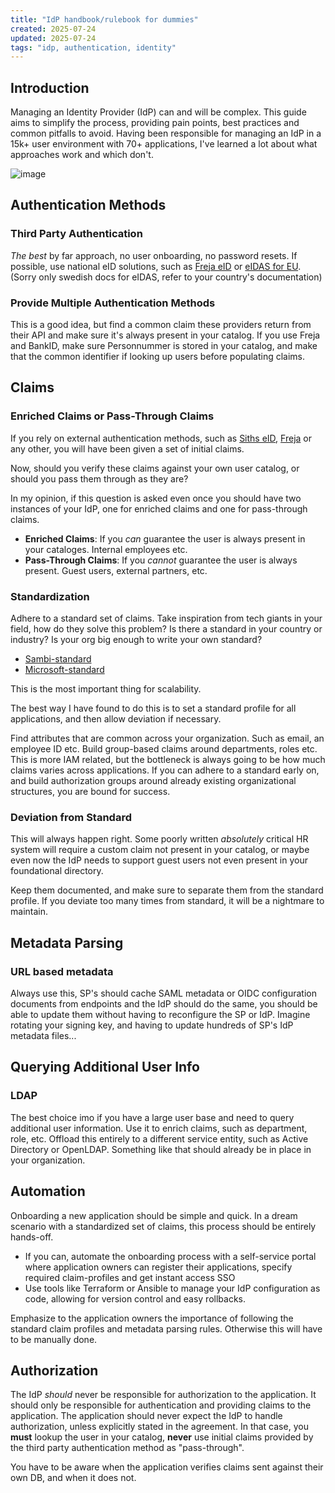 ```yaml
---
title: "IdP handbook/rulebook for dummies"
created: 2025-07-24
updated: 2025-07-24
tags: "idp, authentication, identity"
---
```


## Introduction

Managing an Identity Provider (IdP) can and will be complex. This guide aims to simplify the process, providing pain points, best practices and common pitfalls to avoid.
Having been responsible for managing an IdP in a 15k+ user environment with 70+ applications, I've learned a lot about what approaches work and which don't.

![image](https://www.onelogin.com/blog/wp-content/uploads/2023/05/advanced-authentication-blog-image.jpg.optimal.jpg)

## Authentication Methods

### Third Party Authentication

*The best* by far approach, no user onboarding, no password resets.
If possible, use national eID solutions, such as [Freja eID](https://frejaeid.atlassian.net/wiki/spaces/DOC/pages/2162802/Authentication+Service) or [eIDAS for EU](https://www.swedenconnect.se/). (Sorry only swedish docs for eIDAS, refer to your country's documentation)

### Provide Multiple Authentication Methods

This is a good idea, but find a common claim these providers return from their API and make sure it's always present in your catalog.
If you use Freja and BankID, make sure Personnummer is stored in your catalog, and make that the common identifier if looking up users before populating claims.

## Claims

### Enriched Claims or Pass-Through Claims

If you rely on external authentication methods, such as [Siths eID](https://docs.grandid.com/SITHSeID), [Freja](https://frejaeid.atlassian.net/wiki/spaces/DOC/pages/2162802/Authentication+Service) or any other, you will have been given a set of initial claims.

Now, should you verify these claims against your own user catalog, or should you pass them through as they are?

In my opinion, if this question is asked even once you should have two instances of your IdP, one for enriched claims and one for pass-through claims.

- **Enriched Claims**: If you *can* guarantee the user is always present in your cataloges. Internal employees etc.
- **Pass-Through Claims**: If you *cannot* guarantee the user is always present. Guest users, external partners, etc.

### Standardization

Adhere to a standard set of claims. Take inspiration from tech giants in your field, how do they solve this problem? Is there a standard in your country or industry?
Is your org big enough to write your own standard?

- [Sambi-standard](https://wiki.federationer.internetstiftelsen.se/pages/viewpage.action?pageId=46465316)
- [Microsoft-standard](https://learn.microsoft.com/en-us/entra/identity-platform/reference-saml-tokens)

This is the most important thing for scalability.

The best way I have found to do this is to set a standard profile for all applications, and then allow deviation if necessary.

Find attributes that are common across your organization. Such as email, an employee ID etc. Build group-based claims around departments, roles etc. This is more IAM related, but the bottleneck is always going to be how much claims varies across applications.
If you can adhere to a standard early on, and build authorization groups around already existing organizational structures, you are bound for success.

### Deviation from Standard

This will always happen right. Some poorly written *absolutely* critical HR system will require a custom claim not present in your catalog, or maybe even now the IdP needs to support guest users not even present in your foundational directory.

Keep them documented, and make sure to separate them from the standard profile.
If you deviate too many times from standard, it will be a nightmare to maintain.

## Metadata Parsing

### URL based metadata

Always use this, SP's should cache SAML metadata or OIDC configuration documents from endpoints and the IdP should do the same, you should be able to update them without having to reconfigure the SP or IdP.
Imagine rotating your signing key, and having to update hundreds of SP's IdP metadata files...

## Querying Additional User Info

### LDAP

The best choice imo if you have a large user base and need to query additional user information. Use it to enrich claims, such as department, role, etc. Offload this entirely to a different service entity, such as Active Directory or OpenLDAP. Something like that should already be in place in your organization.

## Automation

Onboarding a new application should be simple and quick. In a dream scenario with a standardized set of claims, this process should be entirely hands-off.

- If you can, automate the onboarding process with a self-service portal where application owners can register their applications, specify required claim-profiles and get instant access SSO
- Use tools like Terraform or Ansible to manage your IdP configuration as code, allowing for version control and easy rollbacks.

Emphasize to the application owners the importance of following the standard claim profiles and metadata parsing rules. Otherwise this will have to be manually done.

## Authorization

The IdP *should* never be responsible for authorization to the application. It should only be responsible for authentication and providing claims to the application.
The application should never expect the IdP to handle authorization, unless explicitly stated in the agreement. In that case, you **must** lookup the user in your catalog, **never** use initial claims provided by the third party authentication method as "pass-through".

You have to be aware when the application verifies claims sent against their own DB, and when it does not.
